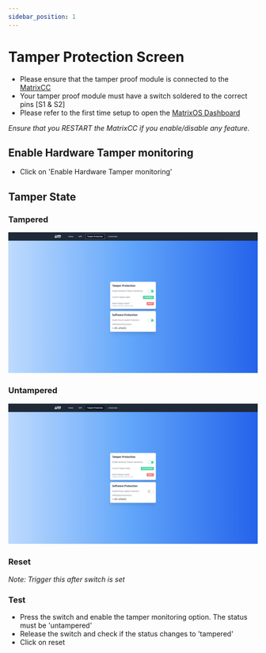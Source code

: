 ```yaml
---
sidebar_position: 1
---
```


# Tamper Protection Screen

- Please ensure that the tamper proof module is connected to the [MatrixCC](/docs/matrixcc/integration.md)
- Your tamper proof module must have a switch soldered to the correct pins [S1 & S2] 
- Please refer to the first time setup to open the [MatrixOS Dashboard](/docs/matrix-os/getting-started/first-time-setup.md)

*Ensure that you RESTART the MatrixCC if you enable/disable any feature.*

## Enable Hardware Tamper monitoring

- Click on 'Enable Hardware Tamper monitoring' 

## Tamper State

### Tampered 

![Tampered](img/tampered.png)

### Untampered 

![Untampered](img/untampered.png)

### Reset 

*Note: Trigger this after switch is set* 

### Test 

- Press the switch and enable the tamper monitoring option. The status must be 'untampered'
- Release the switch and check if the status changes to 'tampered' 
- Click on reset 
